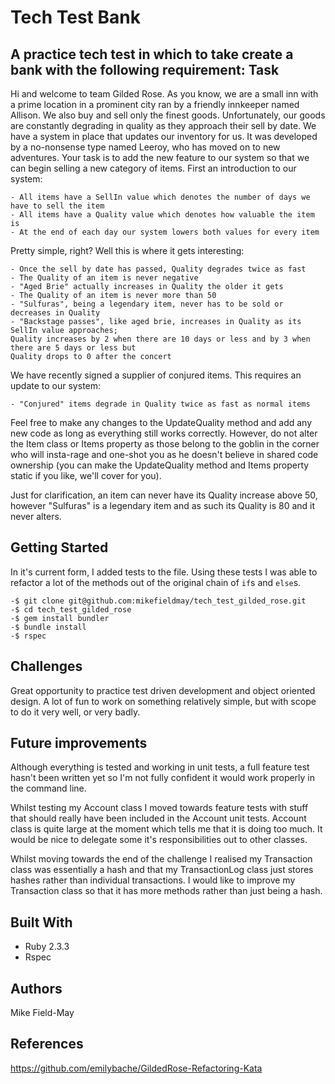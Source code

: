 Tech Test Bank
==============
A practice tech test in which to take create a bank with the following requirement:
Task
------------

Hi and welcome to team Gilded Rose. As you know, we are a small inn with a prime location in a
prominent city ran by a friendly innkeeper named Allison. We also buy and sell only the finest goods.
Unfortunately, our goods are constantly degrading in quality as they approach their sell by date. We
have a system in place that updates our inventory for us. It was developed by a no-nonsense type named
Leeroy, who has moved on to new adventures. Your task is to add the new feature to our system so that
we can begin selling a new category of items. First an introduction to our system:

	- All items have a SellIn value which denotes the number of days we have to sell the item
	- All items have a Quality value which denotes how valuable the item is
	- At the end of each day our system lowers both values for every item

Pretty simple, right? Well this is where it gets interesting:

	- Once the sell by date has passed, Quality degrades twice as fast
	- The Quality of an item is never negative
	- "Aged Brie" actually increases in Quality the older it gets
	- The Quality of an item is never more than 50
	- "Sulfuras", being a legendary item, never has to be sold or decreases in Quality
	- "Backstage passes", like aged brie, increases in Quality as its SellIn value approaches;
	Quality increases by 2 when there are 10 days or less and by 3 when there are 5 days or less but
	Quality drops to 0 after the concert

We have recently signed a supplier of conjured items. This requires an update to our system:

	- "Conjured" items degrade in Quality twice as fast as normal items

Feel free to make any changes to the UpdateQuality method and add any new code as long as everything
still works correctly. However, do not alter the Item class or Items property as those belong to the
goblin in the corner who will insta-rage and one-shot you as he doesn't believe in shared code
ownership (you can make the UpdateQuality method and Items property static if you like, we'll cover
for you).

Just for clarification, an item can never have its Quality increase above 50, however "Sulfuras" is a
legendary item and as such its Quality is 80 and it never alters.

Getting Started
---------------
In it's current form, I added tests to the file. Using these tests I was able to refactor a lot of the methods out of the original chain of `if`s and `else`s. 


```
-$ git clone git@github.com:mikefieldmay/tech_test_gilded_rose.git
-$ cd tech_test_gilded_rose
-$ gem install bundler
-$ bundle install
-$ rspec
```

Challenges
---------
Great opportunity to practice test driven development and object oriented design. A lot of fun to work on something relatively simple, but with scope to do it very well, or very badly.

Future improvements
---------------
Although everything is tested and working in unit tests, a full feature test hasn't been written yet so I'm not fully confident it would work properly in the command line.

Whilst testing my Account class I moved towards feature tests with stuff that should really have been included in the Account unit tests. Account class is quite large at the moment which tells me that it is doing too much. It would be nice to delegate some it's responsibilities out to other classes.

Whilst moving towards the end of the challenge I realised my Transaction class was essentially a hash and that my TransactionLog class just stores hashes rather than individual transactions. I would like to improve my Transaction class so that it has more methods rather than just being a hash.

Built With
---------

- Ruby 2.3.3
- Rspec

Authors
-------
Mike Field-May

References
----------
https://github.com/emilybache/GildedRose-Refactoring-Kata

